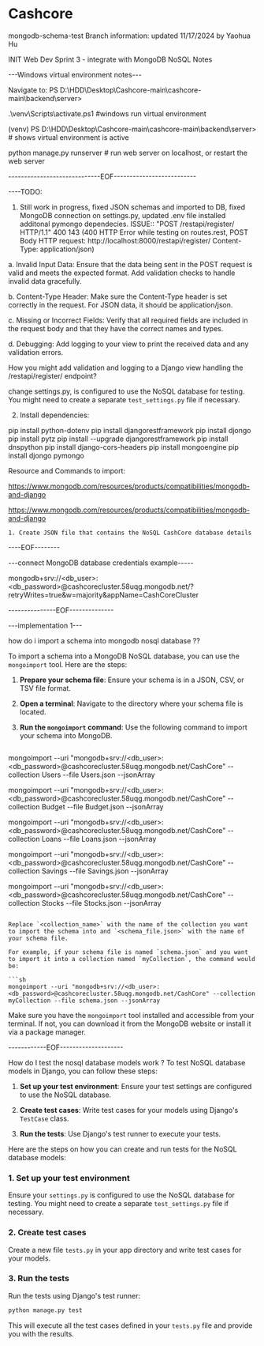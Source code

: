 # Cashcore
mongodb-schema-test Branch information: updated 11/17/2024 by Yaohua Hu

INIT Web Dev Sprint 3 - integrate with MongoDB NoSQL Notes

---Windows virtual environment notes---

Navigate to: PS D:\HDD\Desktop\Cashcore-main\cashcore-main\backend\server>

.\venv\Scripts\activate.ps1 #windows run virtual environment

(venv) PS D:\HDD\Desktop\Cashcore-main\cashcore-main\backend\server> # shows virtual environment is active


python manage.py runserver # run web server on localhost, or restart the web server

-----------------------------EOF--------------------------

----TODO:
1. Still work in progress, fixed JSON schemas and imported to DB, fixed MongoDB connection on settings.py, updated .env file installed additonal pymongo dependecies. 
 ISSUE:: "POST /restapi/register/ HTTP/1.1" 400 143 (400 HTTP Error while testing on routes.rest, POST Body HTTP request: http://localhost:8000/restapi/register/
  Content-Type: application/json)

  a. Invalid Input Data: Ensure that the data being sent in the POST request is valid and meets the expected format. Add validation checks to handle invalid data gracefully.

  b. Content-Type Header: Make sure the Content-Type header is set correctly in the request. For JSON data, it should be application/json.

  c. Missing or Incorrect Fields: Verify that all required fields are included in the request body and that they have the correct names and types.

  d. Debugging: Add logging to your view to print the received data and any validation errors.

How you might add validation and logging to a Django view handling the /restapi/register/ endpoint? 

change settings.py, is configured to use the NoSQL database for testing. You might need to create a separate `test_settings.py` file if necessary.

2. Install dependencies: 

pip install python-dotenv 
pip install djangorestframework 
pip install djongo 
pip install pytz 
pip install --upgrade djangorestframework 
pip install dnspython 
pip install django-cors-headers
pip install mongoengine
pip install djongo pymongo

Resource and Commands to import: 


https://www.mongodb.com/resources/products/compatibilities/mongodb-and-django

https://www.mongodb.com/resources/products/compatibilities/mongodb-and-django


	1. Create JSON file that contains the NoSQL CashCore database details
----EOF--------

---connect MongoDB database credentials example-----

mongodb+srv://<db_user>:<db_password>@cashcorecluster.58uqg.mongodb.net/?retryWrites=true&w=majority&appName=CashCoreCluster

---------------EOF--------------

---implementation 1---

how do i import a schema into mongodb nosql database ??

To import a schema into a MongoDB NoSQL database, you can use the `mongoimport` tool. Here are the steps:

1. **Prepare your schema file**: Ensure your schema is in a JSON, CSV, or TSV file format.

2. **Open a terminal**: Navigate to the directory where your schema file is located.

3. **Run the `mongoimport` command**: Use the following command to import your schema into MongoDB.

   ```sh
mongoimport --uri "mongodb+srv://<db_user>:<db_password>@cashcorecluster.58uqg.mongodb.net/CashCore" --collection Users --file Users.json --jsonArray 

mongoimport --uri "mongodb+srv://<db_user>:<db_password>@cashcorecluster.58uqg.mongodb.net/CashCore" --collection Budget --file Budget.json --jsonArray 
 
 mongoimport --uri "mongodb+srv://<db_user>:<db_password>@cashcorecluster.58uqg.mongodb.net/CashCore" --collection Loans --file Loans.json --jsonArray 
 
 mongoimport --uri "mongodb+srv://<db_user>:<db_password>@cashcorecluster.58uqg.mongodb.net/CashCore" --collection Savings --file Savings.json --jsonArray 
 
 mongoimport --uri "mongodb+srv://<db_user>:<db_password>@cashcorecluster.58uqg.mongodb.net/CashCore" --collection Stocks --file Stocks.json --jsonArray
   ```

   Replace `<collection_name>` with the name of the collection you want to import the schema into and `<schema_file.json>` with the name of your schema file.

For example, if your schema file is named `schema.json` and you want to import it into a collection named `myCollection`, the command would be:

```sh
mongoimport --uri "mongodb+srv://<db_user>:<db_password>@cashcorecluster.58uqg.mongodb.net/CashCore" --collection myCollection --file schema.json --jsonArray
```

Make sure you have the `mongoimport` tool installed and accessible from your terminal. If not, you can download it from the MongoDB website or install it via a package manager.

------------EOF--------------------


How do I test the nosql database models work ?
 To test NoSQL database models in Django, you can follow these steps:

1. **Set up your test environment**: Ensure your test settings are configured to use the NoSQL database.

2. **Create test cases**: Write test cases for your models using Django's `TestCase` class.

3. **Run the tests**: Use Django's test runner to execute your tests.

Here are the steps on how you can create and run tests for the NoSQL database models:

### 1. Set up your test environment

Ensure your `settings.py` is configured to use the NoSQL database for testing. You might need to create a separate `test_settings.py` file if necessary.

### 2. Create test cases

Create a new file `tests.py` in your app directory and write test cases for your models.


### 3. Run the tests

Run the tests using Django's test runner:

```sh
python manage.py test
```

This will execute all the test cases defined in your `tests.py` file and provide you with the results.
